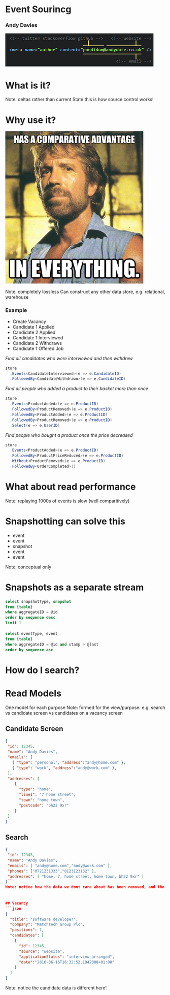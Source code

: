 # Event Sourincg
### Andy Davies
![Whois](img/whois.png)



# What is it?
Note: deltas rather than current State this is how source control works!



# Why use it?
![Eventsourcing Advantage](img/advantage.jpg)

Note: completely lossless
Can construct any other data store, e.g. relational, warehouse



### Example

* Create Vacancy <!-- .element: class="fragment" -->
* Candidate 1 Applied  <!-- .element: class="fragment" -->
* Candidate 2 Applied <!-- .element: class="fragment" -->
* Candidate 1 Interviewed <!-- .element: class="fragment" -->
* Candidate 2 Withdraws <!-- .element: class="fragment" -->
* Candidate 1 Offered Job <!-- .element: class="fragment" -->


*Find all candidates who were interviewed and then withdrew*

```csharp
store
  .Events<CandidateInterviewed>(e => e.CandidateID)
  .FollowedBy<CandidateWithdrawn>(e => e.CandidateID)
```


*Find all people who added a product to their basket more than once*

```csharp
store
  .Events<ProductAdded>(e => e.ProductID)
  .FollowedBy<ProductRemoved>(e => e.ProductID)
  .FollowedBy<ProductAdded>(e => e.ProductID)
  .FollowedBy<ProductRemoved>(e => e.ProductID)
  .Select(e => e.UserID)
```


*Find people who bought a product once the price decreased*

```csharp
store
  .Events<ProductAdded>(e => e.ProductID)
  .FollowedBy<ProductPriceReduced>(e => e.ProductID)
  .Without<ProductRemoved>(e => e.ProductID)
  .FollowedBy<OrderCompleted>()
```



# What about read performance

Note: replaying 1000s of events is slow (well comparitively)


# Snapshotting can solve this
* event
* event
* snapshot
* event
* event

Note: conceptual only


# Snapshots as a separate stream


```sql
select snapshotType, snapshot
from {table}
where aggregateID = @id
order by sequence desc
limit 1

select eventType, event
from {table}
where aggregateID = @id and stamp > @last
order by sequence asc
```



# How do I search?
<magnifying glass image>


# Read Models
One model for each purpose
Note: formed for the view/purpose. e.g. search vs candidate screen vs candidates on a vacancy screen


## Candidate Screen
```json
{
 "id": 12345,
 "name": "Andy Davies",
 "emails": [
   { "type": "personal", "address":"andy@home.com" },
   { "type": "work", "address":"andy@work.com" },
 ],
 "addresses": [
    {
      "type": "home",
      "line1": "7 home street",
      "town": "home town",
      "postcode": "bh22 9xr"
    }
 ]
}
```


## Search

```json
{
 "id": 12345,
 "name": "Andy Davies",
 "emails": [ "andy@home.com","andy@work.com" ],
 "phones": ["0721231333","0123123132" ],
 "addresses": [ "home, 7, home street, home town, bh22 9xr" ]
}```
Note: notice how the data we dont care about has been removed, and the object is flattened


## Vacancy
```json
{
  "title": "software developer",
  "company": "Matchtech Group Plc",
  "positions": 1,
  "candidates": [
    {
      "id": 12345,
      "source": "website",
      "applicationStatus": "interview_arranged",
      "date":"2016-06-16T16:32:52.1942008+01:00"
    }
  ]
}
```
Note: notice the candidate data is different here!
